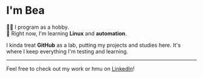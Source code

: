# I'm Bea

👨‍💻 I program as a hobby.  
🌱 Right now, I'm learning **Linux** and **automation**.

I kinda treat **GitHub** as a lab, putting my projects and studies here. It's where I keep everything I'm testing and learning.

---

Feel free to check out my work or hmu on [LinkedIn](https://www.linkedin.com/in/devbeatriz/)!
